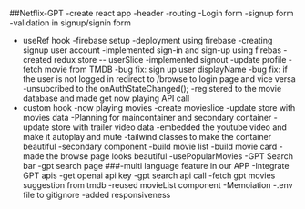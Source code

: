 ##Netflix-GPT
-create react app
-header
-routing
-Login form
-signup form
-validation in signup/signin form
- useRef hook
-firebase setup
-deployment using firebase
-creating signup user account
-implemented sign-in and sign-up using firebas
-created redux store -- userSlice
-implemented signout
-update profile
-fetch movie from TMDB
-bug fix: sign up user displayName
-bug fix: if the user is not logged in redirect to /browse to login page and vice versa
-unsubcribed to the onAuthStateChanged();
-registered to the movie database and made get now playing API call
- custom hook
-now playing movies
-create movieslice
-update store with movies data
-Planning for maincontainer and secondary container
-update store with trailer video data
-embedded the youtube video and make it autoplay and mute
-tailwind classes to make the container beautiful 
-secondary component
-build movie list
-build movie card
-made the browse page looks beautiful
-usePopularMovies
-GPT Search bar
-gpt search page
###-multi language feature in our APP
-Integrate GPT apis
-get openai api key
-gpt search api call
-fetch gpt movies suggestion from tmdb
-reused movieList component
-Memoiation
-.env file to gitignore
-added responsiveness